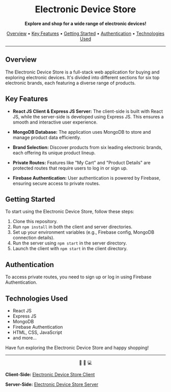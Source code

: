 <h1 align="center">Electronic Device Store</h1>

<p align="center">
  <strong>Explore and shop for a wide range of electronic devices!</strong>
</p>

<p align="center">
  <a href="#overview">Overview</a> •
  <a href="#key-features">Key Features</a> •
  <a href="#getting-started">Getting Started</a> •
  <a href="#authentication">Authentication</a> •
  <a href="#technologies-used">Technologies Used</a>
</p>

---

## Overview

The Electronic Device Store is a full-stack web application for buying and exploring electronic devices. It's divided into different sections for six top electronic brands, each featuring a diverse range of products.

## Key Features

- **React JS Client & Express JS Server:** The client-side is built with React JS, while the server-side is developed using Express JS. This ensures a smooth and interactive user experience.

- **MongoDB Database:** The application uses MongoDB to store and manage product data efficiently.

- **Brand Selection:** Discover products from six leading electronic brands, each offering its unique product lineup.

- **Private Routes:** Features like "My Cart" and "Product Details" are protected routes that require users to log in or sign up.

- **Firebase Authentication:** User authentication is powered by Firebase, ensuring secure access to private routes.

## Getting Started

To start using the Electronic Device Store, follow these steps:

1. Clone this repository.
2. Run `npm install` in both the client and server directories.
3. Set up your environment variables (e.g., Firebase config, MongoDB connection details).
4. Run the server using `npm start` in the server directory.
5. Launch the client with `npm start` in the client directory.

## Authentication

To access private routes, you need to sign up or log in using Firebase Authentication.

## Technologies Used

- React JS
- Express JS
- MongoDB
- Firebase Authentication
- HTML, CSS, JavaScript
- and more...

Have fun exploring the Electronic Device Store and happy shopping!

---

<div align="center">
  <p>🛒 🌟 💻</p>
</div>

**Client-Side:** [Electronic Device Store Client](https://brand-store-97be7.web.app/)

**Server-Side:** [Electronic Device Store Server](http://localhost:3000/)

